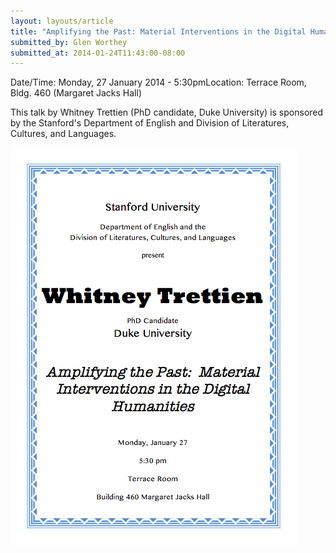 ```yaml
---
layout: layouts/article
title: "Amplifying the Past: Material Interventions in the Digital Humanities"
submitted_by: Glen Worthey
submitted_at: 2014-01-24T11:43:00-08:00
---
```



Date/Time: Monday, 27 January 2014 - 5:30pmLocation: Terrace Room, Bldg. 460 (Margaret Jacks Hall)

This talk by Whitney Trettien (PhD candidate, Duke University) is sponsored by the Stanford's Department of English and Division of Literatures, Cultures, and Languages.




![](../post-images/TrettienPoster.png)


